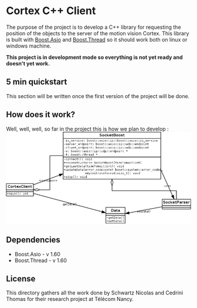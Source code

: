 # Cortex C++ Client
The purpose of the project is to develop a C++ library for requesting the position of the objects to the server of the motion vision Cortex. This library is built with [Boost.Asio](http://www.boost.org/doc/libs/1_60_0/doc/html/boost_asio.html) and [Boost.Thread](http://www.boost.org/doc/libs/1_60_0/doc/html/thread.html) so it should work both on linux or windows machine.

**This project is in development mode so everything is not yet ready and doesn't yet work.**

## 5 min quickstart
This section will be written once the first version of the project will be done.

## How does it work?
Well, well, well, so far in the project this is how we plan to develop :
![Class diagram](https://github.com/ernest-galbrun/ensem-sami/blob/client_c%2B%2B/client_c%2B%2B/design/class_diagram.png)

## Dependencies
- Boost.Asio - v 1.60
- Boost.Thread - v 1.60

## License
This directory gathers all the work done by Schwartz Nicolas and Cedrini Thomas for their research project at Télécom Nancy.
